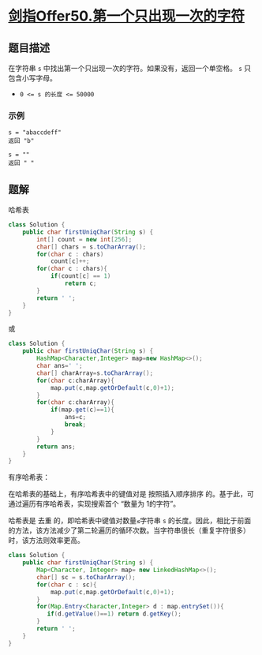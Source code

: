 # [剑指Offer50.第一个只出现一次的字符](https://leetcode-cn.com/problems/di-yi-ge-zhi-chu-xian-yi-ci-de-zi-fu-lcof/)
## 题目描述
在字符串 `s` 中找出第一个只出现一次的字符。如果没有，返回一个单空格。 `s` 只包含小写字母。

- `0 <= s 的长度 <= 50000`
### 示例
```
s = "abaccdeff"
返回 "b"

s = "" 
返回 " "
```
## 题解
哈希表
```java
class Solution {
    public char firstUniqChar(String s) {
        int[] count = new int[256];
        char[] chars = s.toCharArray();
        for(char c : chars)
            count[c]++;
        for(char c : chars){
            if(count[c] == 1)
                return c;
        }
        return ' ';
    }
}
```
或
```java
class Solution {
    public char firstUniqChar(String s) {
        HashMap<Character,Integer> map=new HashMap<>();
        char ans=' ';
        char[] charArray=s.toCharArray();
        for(char c:charArray){
            map.put(c,map.getOrDefault(c,0)+1);
        }
        for(char c:charArray){
            if(map.get(c)==1){
                ans=c;
                break;
            }
        }
        return ans;
    }
}
```
有序哈希表：

在哈希表的基础上，有序哈希表中的键值对是 按照插入顺序排序 的。基于此，可通过遍历有序哈希表，实现搜索首个 “数量为 1的字符”。

哈希表是 去重 的，即哈希表中键值对数量`≤`字符串 `s` 的长度。因此，相比于前面的方法，该方法减少了第二轮遍历的循环次数。当字符串很长（重复字符很多）时，该方法则效率更高。
```java
class Solution {
    public char firstUniqChar(String s) {
        Map<Character, Integer> map= new LinkedHashMap<>();
        char[] sc = s.toCharArray();
        for(char c : sc){
            map.put(c,map.getOrDefault(c,0)+1);
        }
        for(Map.Entry<Character,Integer> d : map.entrySet()){
           if(d.getValue()==1) return d.getKey();
        }
        return ' ';
    }
}
```